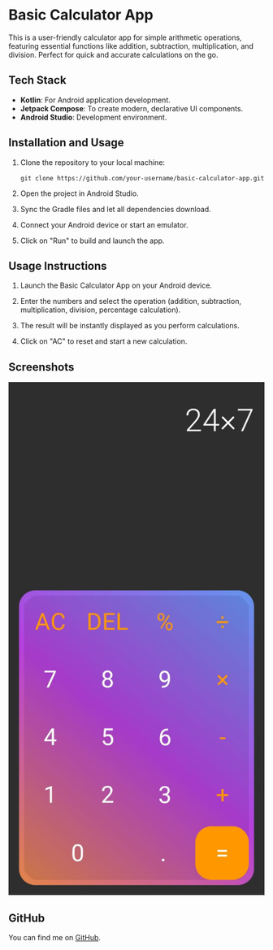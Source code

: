 # Basic Calculator App

This is a user-friendly calculator app for simple arithmetic operations, featuring essential functions like addition, subtraction, multiplication, and division. Perfect for quick and accurate calculations on the go.

## Tech Stack

- **Kotlin**: For Android application development.
- **Jetpack Compose**: To create modern, declarative UI components.
- **Android Studio**: Development environment.

## Installation and Usage

1. Clone the repository to your local machine:  
   ```
   git clone https://github.com/your-username/basic-calculator-app.git
   ```

2. Open the project in Android Studio.

3. Sync the Gradle files and let all dependencies download.

4. Connect your Android device or start an emulator.

5. Click on "Run" to build and launch the app.

## Usage Instructions

1. Launch the Basic Calculator App on your Android device.

2. Enter the numbers and select the operation (addition, subtraction, multiplication, division, percentage calculation).

3. The result will be instantly displayed as you perform calculations.

4. Click on "AC" to reset and start a new calculation.

## Screenshots

![Screenshot](images/basic-calculator-app.jpg)

## GitHub

You can find me on [GitHub](https://github.com/sayan0328).
